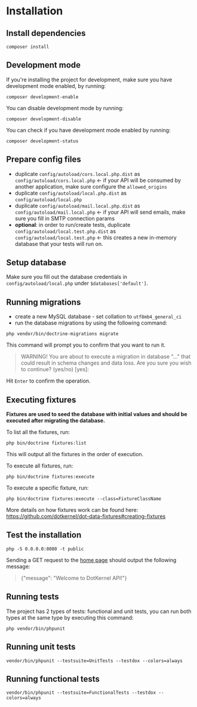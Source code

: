 # Installation

## Install dependencies

```shell
composer install
```

## Development mode

If you're installing the project for development, make sure you have development mode enabled, by running:

```shell
composer development-enable
```

You can disable development mode by running:

```shell
composer development-disable
```

You can check if you have development mode enabled by running:

```shell
composer development-status
```

## Prepare config files

* duplicate `config/autoload/cors.local.php.dist` as `config/autoload/cors.local.php` <- if your API will be consumed by another application, make sure configure the `allowed_origins`
* duplicate `config/autoload/local.php.dist` as `config/autoload/local.php`
* duplicate `config/autoload/mail.local.php.dist` as `config/autoload/mail.local.php` <- if your API will send emails, make sure you fill in SMTP connection params
* **optional**: in order to run/create tests, duplicate `config/autoload/local.test.php.dist` as `config/autoload/local.test.php` <- this creates a new in-memory database that your tests will run on.

## Setup database

Make sure you fill out the database credentials in `config/autoload/local.php` under `$databases['default']`.

## Running migrations

* create a new MySQL database - set collation to `utf8mb4_general_ci`
* run the database migrations by using the following command:

```shell
php vendor/bin/doctrine-migrations migrate
```

This command will prompt you to confirm that you want to run it.

> WARNING! You are about to execute a migration in database "..." that could result in schema changes and data loss. Are you sure you wish to continue? (yes/no) [yes]:

Hit `Enter` to confirm the operation.

## Executing fixtures

**Fixtures are used to seed the database with initial values and should be executed after migrating the database.**

To list all the fixtures, run:

```shell
php bin/doctrine fixtures:list
```

This will output all the fixtures in the order of execution.

To execute all fixtures, run:

```shell
php bin/doctrine fixtures:execute
```

To execute a specific fixture, run:

```shell
php bin/doctrine fixtures:execute --class=FixtureClassName
```

More details on how fixtures work can be found here: https://github.com/dotkernel/dot-data-fixtures#creating-fixtures

## Test the installation

```shell
php -S 0.0.0.0:8080 -t public
```

Sending a GET request to the [home page](http://0.0.0.0:8080/) should output the following message:

> {"message": "Welcome to DotKernel API!"}

## Running tests

The project has 2 types of tests: functional and unit tests, you can run both types at the same type by executing this command:

```shell
php vendor/bin/phpunit
```

## Running unit tests

```shell
vendor/bin/phpunit --testsuite=UnitTests --testdox --colors=always
```

## Running functional tests

```shell
vendor/bin/phpunit --testsuite=FunctionalTests --testdox --colors=always
```
